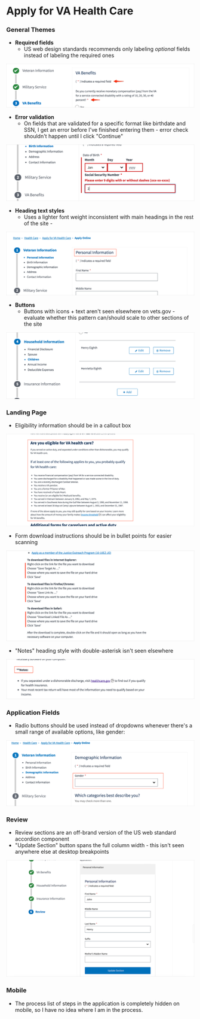 # Apply for VA Health Care

### General Themes

- **Required fields**
  - US web design standards recommends only labeling *optional* fields instead of labeling the required ones

![](images/healthcare-field-required.png)

- **Error validation**
  - On fields that are validated for a specific format like birthdate and SSN, I get an error before I've finished entering them - error check shouldn't happen until I click "Continue"

![](images/healthcare-birth-error.png)

- **Heading text styles**
  - Uses a lighter font weight inconsistent with main headings in the rest of the site - 

![](images/healthcare-headings.png)

- **Buttons**
  - Buttons with icons + text aren't seen elsewhere on vets.gov - evaluate whether this pattern can/should scale to other sections of the site

![](images/healthcare-button-icons.png)

### Landing Page

- Eligibility information should be in a callout box 

![](images/healthcare-apply-callout.png)

- Form download instructions should be in bullet points for easier scanning

![](images/healthcare-apply-bullets.png)

- "Notes" heading style with double-asterisk isn't seen elsewhere

![](images/healthcare-apply-notes.png)

### Application Fields

- Radio buttons should be used instead of dropdowns whenever there's a small range of available options, like gender:

![](images/healthcare-gender.png)

### Review

- Review sections are an off-brand version of the US web standard accordion component
- "Update Section" button spans the full column width - this isn't seen anywhere else at desktop breakpoints

![](images/healthcare-review.png)

### Mobile

- The process list of steps in the application is completely hidden on mobile, so I have no idea where I am in the process.
